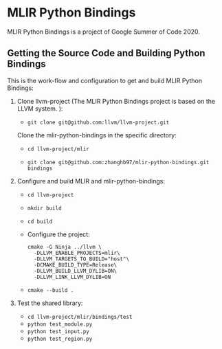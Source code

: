 # MLIR Python Bindings
MLIR Python Bindings is a project of Google Summer of Code 2020.

## Getting the Source Code and Building Python Bindings

This is the work-flow and configuration to get and build MLIR Python Bindings:

1. Clone llvm-project (The MLIR Python Bindings project is based on the LLVM system. ):
   - `git clone git@github.com:llvm/llvm-project.git`

   Clone the mlir-python-bindings in the specific directory:

   - `cd llvm-project/mlir`

   - `git clone git@github.com:zhanghb97/mlir-python-bindings.git bindings`

2. Configure and build MLIR and mlir-python-bindings:

   - `cd llvm-project`

   - `mkdir build`

   - `cd build`

   - Configure the project:

     ```text
     cmake -G Ninja ../llvm \
       -DLLVM_ENABLE_PROJECTS=mlir\
       -DLLVM_TARGETS_TO_BUILD="host"\
       -DCMAKE_BUILD_TYPE=Release\
       -DLLVM_BUILD_LLVM_DYLIB=ON\
       -DLLVM_LINK_LLVM_DYLIB=ON
     ```

   - `cmake --build .`

3. Test the shared library:

   - `cd llvm-project/mlir/bindings/test`
   - `python test_module.py`
   - `python test_input.py`
   - `python test_region.py`

